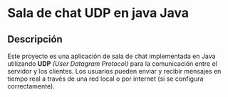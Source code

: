 # Sala de chat UDP en java Java

## Descripción
Este proyecto es una aplicación de sala de chat implementada en Java utilizando **UDP** _(User Datagram Protocol)_ para la comunicación entre el servidor y los clientes. Los usuarios pueden enviar y recibir mensajes en tiempo real a través de una red local o por internet (si se configura correctamente).
